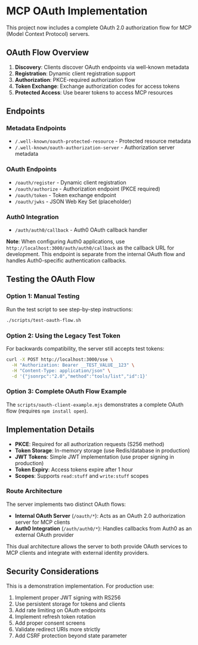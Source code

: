 # MCP OAuth Implementation

This project now includes a complete OAuth 2.0 authorization flow for MCP (Model Context Protocol) servers.

## OAuth Flow Overview

1. **Discovery**: Clients discover OAuth endpoints via well-known metadata
2. **Registration**: Dynamic client registration support
3. **Authorization**: PKCE-required authorization flow
4. **Token Exchange**: Exchange authorization codes for access tokens
5. **Protected Access**: Use bearer tokens to access MCP resources

## Endpoints

### Metadata Endpoints

- `/.well-known/oauth-protected-resource` - Protected resource metadata
- `/.well-known/oauth-authorization-server` - Authorization server metadata

### OAuth Endpoints

- `/oauth/register` - Dynamic client registration
- `/oauth/authorize` - Authorization endpoint (PKCE required)
- `/oauth/token` - Token exchange endpoint
- `/oauth/jwks` - JSON Web Key Set (placeholder)

### Auth0 Integration

- `/auth/auth0/callback` - Auth0 OAuth callback handler

**Note**: When configuring Auth0 applications, use `http://localhost:3000/auth/auth0/callback` as the callback URL for development. This endpoint is separate from the internal OAuth flow and handles Auth0-specific authentication callbacks.

## Testing the OAuth Flow

### Option 1: Manual Testing

Run the test script to see step-by-step instructions:

```bash
./scripts/test-oauth-flow.sh
```

### Option 2: Using the Legacy Test Token

For backwards compatibility, the server still accepts test tokens:

```bash
curl -X POST http://localhost:3000/sse \
  -H "Authorization: Bearer __TEST_VALUE__123" \
  -H "Content-Type: application/json" \
  -d '{"jsonrpc":"2.0","method":"tools/list","id":1}'
```

### Option 3: Complete OAuth Flow Example

The `scripts/oauth-client-example.mjs` demonstrates a complete OAuth flow (requires `npm install open`).

## Implementation Details

- **PKCE**: Required for all authorization requests (S256 method)
- **Token Storage**: In-memory storage (use Redis/database in production)
- **JWT Tokens**: Simple JWT implementation (use proper signing in production)
- **Token Expiry**: Access tokens expire after 1 hour
- **Scopes**: Supports `read:stuff` and `write:stuff` scopes

### Route Architecture

The server implements two distinct OAuth flows:

- **Internal OAuth Server** (`/oauth/*`): Acts as an OAuth 2.0 authorization server for MCP clients
- **Auth0 Integration** (`/auth/auth0/*`): Handles callbacks from Auth0 as an external OAuth provider

This dual architecture allows the server to both provide OAuth services to MCP clients and integrate with external identity providers.

## Security Considerations

This is a demonstration implementation. For production use:

1. Implement proper JWT signing with RS256
2. Use persistent storage for tokens and clients
3. Add rate limiting on OAuth endpoints
4. Implement refresh token rotation
5. Add proper consent screens
6. Validate redirect URIs more strictly
7. Add CSRF protection beyond state parameter
